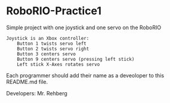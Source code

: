 RoboRIO-Practice1
=================

Simple project with one joystick and one servo on the RoboRIO

	Joystick is an Xbox controller:
		Button 1 twists servo left
		Button 2 twists servo right
		Button 3 centers servo
		Button 9 centers servo (pressing left stick)
		Left stick X-Axes rotates servo
		
	

Each programmer should add their name as a deveoloper to this README.md file.

Developers:
  Mr. Rehberg
  
  
